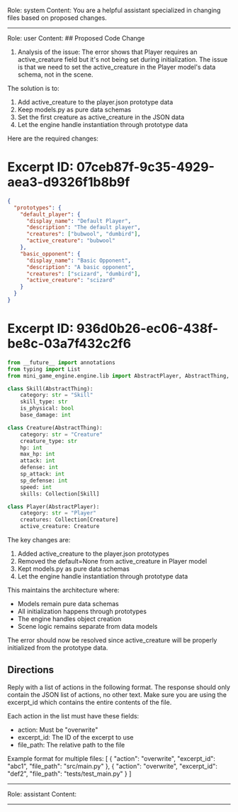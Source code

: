 Role: system
Content: You are a helpful assistant specialized in changing files based on proposed changes.
__________________
Role: user
Content: ## Proposed Code Change
1. Analysis of the issue:
The error shows that Player requires an active_creature field but it's not being set during initialization. The issue is that we need to set the active_creature in the Player model's data schema, not in the scene.

The solution is to:
1. Add active_creature to the player.json prototype data
2. Keep models.py as pure data schemas
3. Set the first creature as active_creature in the JSON data
4. Let the engine handle instantiation through prototype data

Here are the required changes:

# Excerpt ID: 07ceb87f-9c35-4929-aea3-d9326f1b8b9f
```json main_game/content/player.json
{
  "prototypes": {
    "default_player": {
      "display_name": "Default Player",
      "description": "The default player",
      "creatures": ["bubwool", "dumbird"],
      "active_creature": "bubwool"
    },
    "basic_opponent": {
      "display_name": "Basic Opponent",
      "description": "A basic opponent",
      "creatures": ["scizard", "dumbird"],
      "active_creature": "scizard"
    }
  }
}
```

# Excerpt ID: 936d0b26-ec06-438f-be8c-03a7f432c2f6
```python main_game/models.py
from __future__ import annotations
from typing import List
from mini_game_engine.engine.lib import AbstractPlayer, AbstractThing, Collection

class Skill(AbstractThing):
    category: str = "Skill"
    skill_type: str
    is_physical: bool 
    base_damage: int

class Creature(AbstractThing):
    category: str = "Creature"
    creature_type: str
    hp: int
    max_hp: int
    attack: int
    defense: int
    sp_attack: int
    sp_defense: int
    speed: int
    skills: Collection[Skill]

class Player(AbstractPlayer):
    category: str = "Player"
    creatures: Collection[Creature]
    active_creature: Creature
```

The key changes are:
1. Added active_creature to the player.json prototypes
2. Removed the default=None from active_creature in Player model
3. Kept models.py as pure data schemas
4. Let the engine handle instantiation through prototype data

This maintains the architecture where:
- Models remain pure data schemas
- All initialization happens through prototypes
- The engine handles object creation
- Scene logic remains separate from data models

The error should now be resolved since active_creature will be properly initialized from the prototype data.

## Directions
Reply with a list of actions in the following format. The response should only contain the JSON list of actions, no other text.
Make sure you are using the excerpt_id which contains the entire contents of the file.

Each action in the list must have these fields:
- action: Must be "overwrite"
- excerpt_id: The ID of the excerpt to use
- file_path: The relative path to the file

Example format for multiple files:
[
    {
        "action": "overwrite",
        "excerpt_id": "abc1",
        "file_path": "src/main.py"
    },
    {
        "action": "overwrite",
        "excerpt_id": "def2",
        "file_path": "tests/test_main.py"
    }
]
__________________
Role: assistant
Content: 
__________________
